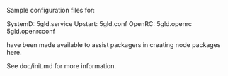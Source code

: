 Sample configuration files for:

SystemD: 5gld.service
Upstart: 5gld.conf
OpenRC:  5gld.openrc
         5gld.openrcconf

have been made available to assist packagers in creating node packages here.

See doc/init.md for more information.
